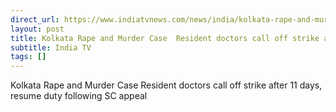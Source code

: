 ```yaml
---
direct_url: https://www.indiatvnews.com/news/india/kolkata-rape-and-murder-case-resident-doctors-call-off-strike-after-11-days-resume-duty-following-sc-appeal-latest-updates-2024-08-23-948258
layout: post
title: Kolkata Rape and Murder Case  Resident doctors call off strike after 11 days, resume duty following SC appeal
subtitle: India TV
tags: []
---
```


Kolkata Rape and Murder Case  Resident doctors call off strike after 11 days, resume duty following SC appeal
